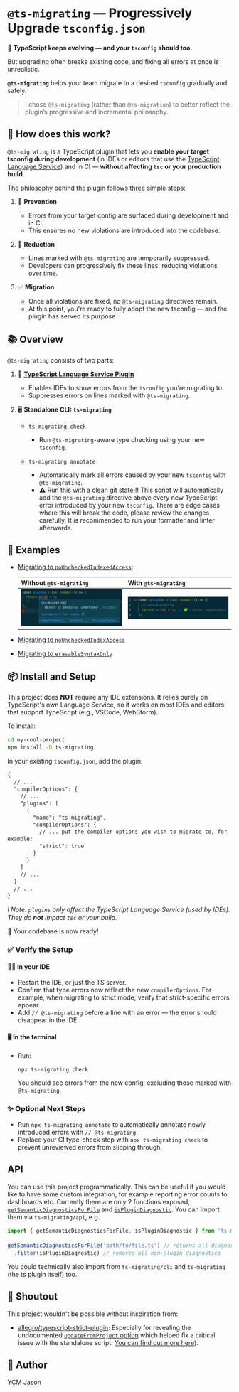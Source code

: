 # `@ts-migrating` — Progressively Upgrade `tsconfig.json`

🚀 **TypeScript keeps evolving — and your `tsconfig` should too.**

But upgrading often breaks existing code, and fixing all errors at once is unrealistic.

**`@ts-migrating`** helps your team migrate to a desired `tsconfig` gradually and safely.

> I chose `@ts-migrating` (rather than `@ts-migration`) to better reflect the plugin’s progressive and incremental philosophy.

## 🤖 How does this work?

`@ts-migrating` is a TypeScript plugin that lets you **enable your target tsconfig during development** (in IDEs or editors that use the [TypeScript Language Service](https://github.com/microsoft/typescript/wiki/Using-the-Language-Service-API)) and in CI — **without affecting `tsc` or your production build**.

The philosophy behind the plugin follows three simple steps:

1. 🛑 **Prevention**

   * Errors from your target config are surfaced during development and in CI.
   * This ensures no new violations are introduced into the codebase.

2. 🔧 **Reduction**

   * Lines marked with `@ts-migrating` are temporarily suppressed.
   * Developers can progressively fix these lines, reducing violations over time.

3. ✅ **Migration**

   * Once all violations are fixed, no `@ts-migrating` directives remain.
   * At this point, you're ready to fully adopt the new tsconfig — and the plugin has served its purpose.

## 📚 Overview

`@ts-migrating` consists of two parts:

1. 🔌 **[TypeScript Language Service Plugin](https://github.com/microsoft/TypeScript/wiki/Writing-a-Language-Service-Plugin)**

   * Enables IDEs to show errors from the `tsconfig` you're migrating to.
   * Suppresses errors on lines marked with `@ts-migrating`.

2. 🖥️ **Standalone CLI: `ts-migrating`**

   * `ts-migrating check`

     * Run `@ts-migrating`-aware type checking using your new `tsconfig`.
   * `ts-migrating annotate`

     * Automatically mark all errors caused by your new `tsconfig` with `@ts-migrating`.
     * ⚠️ Run this with a clean git state!!! This script will automatically add the `@ts-migrating` directive above every new TypeScript error introduced by your new `tsconfig`. There are edge cases where this will break the code, please review the changes carefully. It is recommended to run your formatter and linter afterwards.

## 🎪 Examples

* [Migrating to `noUncheckedIndexedAccess`](./examples/no-unchecked-indexed-access-migration/src/index.ts):

  | Without `@ts-migrating` | With `@ts-migrating` |
  | ----------------------- | -------------------- |
  | ![Migrating to noUncheckedIndexedAccess](./assets/ts-migrating-no-unchecked-indexed-access.png)  | ![Migrating to noUncheckedIndexedAccess marked](./assets/ts-migrating-no-unchecked-indexed-access-marked.png)  |

* [Migrating to `noUncheckedIndexAccess`](./examples/erasable-syntax-only-migration/src/index.ts)
* [Migrating to `erasableSyntaxOnly`](./examples/erasable-syntax-only-migration/src/index.ts)

## 📦 Install and Setup

This project does **NOT** require any IDE extensions. It relies purely on TypeScript's own Language Service, so it works on most IDEs and editors that support TypeScript (e.g., VSCode, WebStorm).

To install:

```bash
cd my-cool-project
npm install -D ts-migrating
```

In your existing `tsconfig.json`, add the plugin:

```jsonc
{
  // ...
  "compilerOptions": {
    // ...
    "plugins": [
      {
        "name": "ts-migrating",
        "compilerOptions": {
          // ... put the compiler options you wish to migrate to, for example:
          "strict": true
        }
      }
    ]
    // ...
  }
  // ...
}
```

ℹ️ *Note: `plugins` only affect the TypeScript Language Service (used by IDEs). They do **not** impact `tsc` or your build.*

🎉 Your codebase is now ready!

### ✅ Verify the Setup

#### 🧑‍💻 In your IDE

* Restart the IDE, or just the TS server.
* Confirm that type errors now reflect the new `compilerOptions`. For example, when migrating to strict mode, verify that strict-specific errors appear.
* Add `// @ts-migrating` before a line with an error — the error should disappear in the IDE.

#### 🖥 In the terminal

* Run:

  ```bash
  npx ts-migrating check
  ```

  You should see errors from the new config, excluding those marked with `@ts-migrating`.

### ✨ Optional Next Steps

* Run `npx ts-migrating annotate` to automatically annotate newly introduced errors with `// @ts-migrating`.
* Replace your CI type-check step with `npx ts-migrating check` to prevent unreviewed errors from slipping through.

## API

You can use this project programmatically. This can be useful if you would like to have some custom integration, for example reporting error counts to dashboards etc. Currently there are only 2 functions exposed, [`getSemanticDiagnosticsForFile`](./src/api/getSemanticDiagnostics.ts) and [`isPluginDiagnostic`](./src/api/isPluginDiagnostic.ts). You can import them via `ts-migrating/api`, e.g.

```ts
import { getSemanticDiagnosticsForFile, isPluginDiagnostic } from 'ts-migrating/api';

getSemanticDiagnosticsForFile('path/to/file.ts') // returns all diagnostics using your new tsconfig, including non-plugin ones
  .filter(isPluginDiagnostic) // removes all non-plugin diagnostics
```

You could technically also import from `ts-migrating/cli` and `ts-migrating` (the ts plugin itself) too.

## 📣 Shoutout

This project wouldn't be possible without inspiration from:

* [allegro/typescript-strict-plugin](https://github.com/allegro/typescript-strict-plugin):
  Especially for revealing the undocumented [`updateFromProject` option](https://github.com/allegro/typescript-strict-plugin/blob/master/src/plugin/utils.ts#L28-L32) which helped fix a critical issue with the standalone script. [You can find out more here](./src/plugin/mod.ts#L31)).

## 👤 Author

YCM Jason
